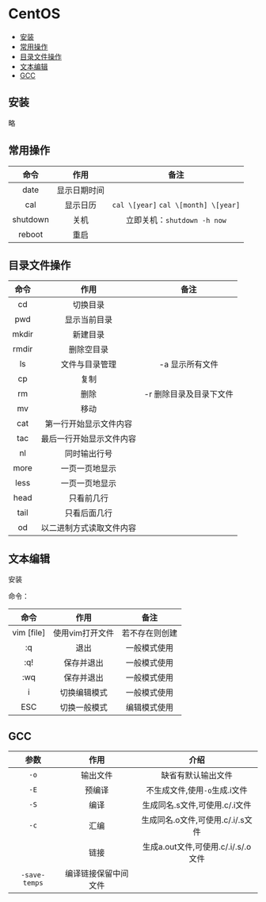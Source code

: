 # CentOS

* [安装](#安装)
* [常用操作](#常用操作)
* [目录文件操作](#目录文件操作)
* [文本编辑](#文本编辑)
* [GCC](#GCC)



## 安装

略

## 常用操作

|命令|作用|备注|
|:-:|:-:|:-:|
|date|显示日期时间||
|cal|显示日历|`cal \[year]` `cal \[month] \[year]`|
|shutdown|关机|立即关机：`shutdown -h now`|
|reboot|重启||

## 目录文件操作

|命令|作用|备注|
|:-:|:-:|:-:|
|cd|切换目录||
|pwd|显示当前目录||
|mkdir|新建目录||
|rmdir|删除空目录||
|ls|文件与目录管理|-a 显示所有文件|
|cp|复制||
|rm|删除|-r 删除目录及目录下文件|
|mv|移动||
|cat|第一行开始显示文件内容||
|tac|最后一行开始显示文件内容||
|nl|同时输出行号||
|more|一页一页地显示||
|less|一页一页地显示||
|head|只看前几行||
|tail|只看后面几行||
|od|以二进制方式读取文件内容||

## 文本编辑
安装

命令：

|命令|作用|备注|
|:-:|:-:|:-:|
|vim \[file]|使用vim打开文件|若不存在则创建|
|:q|退出|一般模式使用|
|:q!|保存并退出|一般模式使用|
|:wq|保存并退出|一般模式使用|
|i|切换编辑模式|一般模式使用|
|ESC|切换一般模式|编辑模式使用|

## GCC
|参数|作用|介绍|
|:-:|:-:|:-:|
|`-o`|输出文件|缺省有默认输出文件|
|`-E`|预编译|不生成文件,使用`-o`生成.i文件|
|`-S`|编译|生成同名.s文件,可使用.c/.i文件|
|`-c`|汇编|生成同名.o文件,可使用.c/.i/.s文件|
||链接|生成a.out文件,可使用.c/.i/.s/.o文件|
|`-save-temps`|编译链接保留中间文件||
